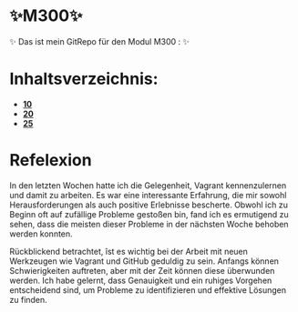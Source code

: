 # :sparkles:M300:sparkles:
:sparkles: Das ist mein GitRepo für den Modul M300 : :sparkles:
# Inhaltsverzeichnis:
  - [__10__](https://github.com/aurora150/M300/tree/main/_10_)
  - [__20__](https://github.com/aurora150/M300/tree/main/_20_)
  - [__25__](https://github.com/aurora150/M300/tree/main/_25_)
# Refelexion
In den letzten Wochen hatte ich die Gelegenheit, Vagrant kennenzulernen und damit zu arbeiten. Es war eine interessante Erfahrung, die mir sowohl Herausforderungen als auch positive Erlebnisse bescherte. Obwohl ich zu Beginn oft auf zufällige Probleme gestoßen bin, fand ich es ermutigend zu sehen, dass die meisten dieser Probleme in der nächsten Woche behoben werden konnten.

Rückblickend betrachtet, îst es wichtig  bei der Arbeit mit neuen Werkzeugen wie Vagrant und GitHub geduldig zu sein. Anfangs können Schwierigkeiten auftreten, aber mit der Zeit können diese überwunden werden. Ich habe gelernt, dass Genauigkeit und ein ruhiges Vorgehen entscheidend sind, um Probleme zu identifizieren und effektive Lösungen zu finden.
